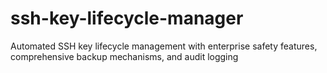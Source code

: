 # ssh-key-lifecycle-manager
Automated SSH key lifecycle management with enterprise safety features, comprehensive backup mechanisms, and audit logging
